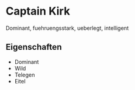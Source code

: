 # Captain Kirk

Dominant, fuehruengsstark, ueberlegt, intelligent
 
## Eigenschaften

* Dominant
* Wild
* Telegen
* Eitel 


